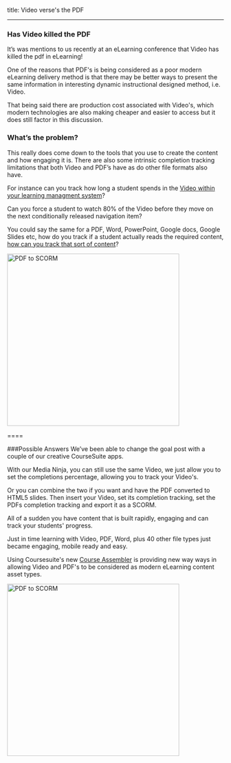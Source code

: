 title: Video verse's the PDF

----

<div class="uk-text-left" uk-grid>
	<div class="uk-width-expand@m">
		<div uk-scrollspy="cls: uk-animation-fade; delay: 200; repeat: false">
        <h3>Has Video killed the PDF</h3>
            <p>It’s was mentions to us recently at an eLearning conference that Video has killed the pdf in eLearning!</p>
			<p>One of the reasons that PDF's is being considered as a poor modern eLearning delivery method is that there may be better ways to present the same information in interesting dynamic instructional designed method, i.e. Video. </p>
			<p>That being said there are production cost associated with Video's, which modern technologies are also making cheaper and easier to access but it does still factor in this discussion.</p>
		<h3>What’s the problem?</h3>
			<p>This really does come down to the tools that you use to create the content and how engaging it is. There are also some intrinsic completion tracking limitations that both Video and PDF’s have as do other file formats also have.</p>
            <p>For instance can you track how long a student spends in the <a href="https://www.coursesuite.ninja/products/ninja/vidninja" target="cswindow" title="Convert Video to SCORM">Video within your learning managment system</a>? </p>
			<p>Can you force a student to watch 80% of the Video before they move on the next conditionally released navigation item? </p>
			<p>You could say the same for a PDF, Word, PowerPoint, Google docs, Google Slides etc, how do you track if a student actually reads the required content, <a href="https://www.coursesuite.ninja/products/ninja/docninja" target="cswindow" title="Convet PDF to SCORM">how can you track that sort of content</a>?</p>
	    </div>
	</div>
	<div class="uk-width-auto@m" uk-scrollspy="cls: uk-animation-slide-right; repeat: false">
		<img class="uk-align-right" src="https://www.coursesuite.ninja/img/29f8ce54027d6c4f0ab6889871071728.jpg" width="400px" alt="PDF to SCORM">
	</div>
</div>

====

<div class="uk-text-left" uk-grid>
	<div class="uk-width-expand@m">
		<div uk-scrollspy="cls: uk-animation-fade; delay: 200; repeat: false">
		
###Possible Answers
We’ve been able to change the goal post with a couple of our creative CourseSuite apps.

With our Media Ninja, you can still use the same Video, we just allow you to set the completions percentage, allowing you to track your Video's. 

Or you can combine the two if you want and have the PDF converted to HTML5 slides. Then insert your Video, set its completion tracking, set the PDFs completion tracking and export it as a SCORM. 

All of a sudden you have content that is built rapidly, engaging and can track your students' progress.

Just in time learning with Video, PDF, Word, plus 40 other file types just became engaging, mobile ready and easy. 

Using Coursesuite's new <a href="https://www.coursesuite.ninja/products/ninja/docninja" target="cswindow" title="Convet PDF to SCORM">Course Assembler</a> is providing new way ways in allowing Video and PDF's to be considered as modern eLearning content asset types.
</div>
</div>
	<div class="uk-width-auto@m" uk-scrollspy="cls: uk-animation-slide-right; repeat: false">
		<img class="uk-align-right" src="https://dev.coursesuite.ninja/img/6a46bf29761ed4f49d1540ab249449b8.jpg" width="400px" alt="PDF to SCORM">
	</div>
</div>